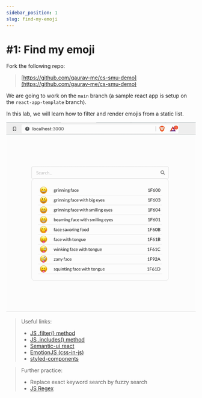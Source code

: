 ```yaml
---
sidebar_position: 1
slug: find-my-emoji
---
```


# #1: Find my emoji

Fork the following repo:

> [https://github.com/gaurav-me/cs-smu-demo](https://github.com/gaurav-me/cs-smu-demo)

We are going to work on the `main` branch (a sample react app is setup on the `react-app-template` branch).



In this lab, we will learn how to filter and render emojis from a static list.

![](assets/static-demo.gif)

> Useful links:
> - [JS .filter() method](https://developer.mozilla.org/en-US/docs/Web/JavaScript/Reference/Global_Objects/Array/filter)
> - [JS .includes() method](https://developer.mozilla.org/en-US/docs/Web/JavaScript/Reference/Global_Objects/Array/includes)
> - [Semantic-ui react](https://react.semantic-ui.com/)
> - [EmotionJS (css-in-js)](https://emotion.sh/docs/introduction)
> - [styled-components](https://styled-components.com/docs/api#styled)

> Further practice:
> - Replace exact keyword search by fuzzy search
> - [JS Regex](https://developer.mozilla.org/en-US/docs/Web/JavaScript/Guide/Regular_expressions)

